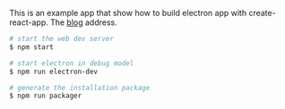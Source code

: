 This is an example app that show how to build electron app with create-react-app. The [blog](https://www.jianshu.com/p/5e41663825c6) address.

``` bash
# start the web dev server
$ npm start

# start electron in debug model
$ npm run electron-dev

# generate the installation package 
$ npm run packager
```